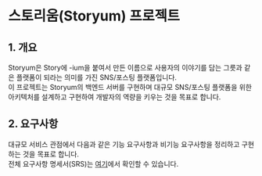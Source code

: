 # 스토리움(Storyum) 프로젝트

## 1. 개요

Storyum은 Story에 -ium을 붙여서 만든 이름으로 사용자의 이야기를 담는 그릇과 같은 플랫폼이 되라는 의미를 가진 SNS/포스팅 플랫폼입니다.<br/>
이 프로젝트는 Storyum의 백엔드 서버를 구현하며 대규모 SNS/포스팅 플랫폼을 위한 아키텍처를 설계하고 구현하여 개발자의 역량을 키우는 것을 목표로 합니다.

## 2. 요구사항

대규모 서비스 관점에서 다음과 같은 기능 요구사항과 비기능 요구사항을 정리하고 구현하는 것을 목표로 합니다.<br/>
전체 요구사항 명세서(SRS)는 [여기](documents/SRS.md)에서 확인할 수 있습니다.
